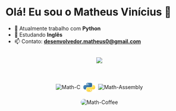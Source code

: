 # Olá! Eu sou o Matheus Vinícius 👀

- 🔭 Atualmente trabalho com **Python**
- 🌱 Estudando **Inglês**
- 📫 Contato: **desenvolvedor.matheus0@gmail.com**

##

<div align="center">
  <a href="https://github.com/oMathewus">
    <img height="180em" src="https://github-readme-stats.vercel.app/api/top-langs/?username=oMathewus&layout=compact&langs_count=7&theme=dark"/>
  </a>
</div>

##

<div style="display: inline_block" align="center"><br>
  <img align="center" alt="Math-C" height="30" width="40" src="https://cdn.jsdelivr.net/gh/devicons/devicon/icons/c/c-original.svg">
  <img align="center" alt="Math-Python" height="30" width="40" src="https://raw.githubusercontent.com/devicons/devicon/master/icons/python/python-original.svg">
  <img align="center" alt="Math-Assembly" height="30" width="40" src="https://upload.wikimedia.org/wikipedia/commons/4/4b/NASM_Logo.png">
</div>

<div align="center"><br>
  <img alt="Math-Coffee" height="150" style="border-radius:50px;" src="https://c.tenor.com/Qfs6EVvsXYIAAAAM/coffee-blow.gif">
</div>

##
